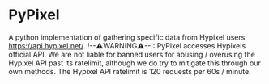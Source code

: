 # PyPixel
A python implementation of gathering specific data from Hypixel users https://api.hypixel.net/. 
!--⚠️WARNING⚠️--!: PyPixel accesses Hypixels official API. We are not liable for banned users for abusing / overusing the Hypixel API past its ratelimit, although we do try to mitigate this through our own methods. The Hypixel API ratelimit is 120 requests per 60s / minute.
